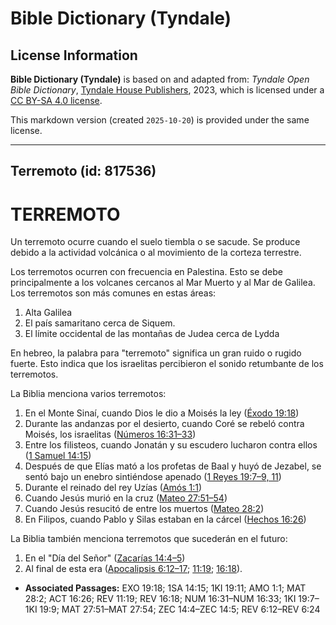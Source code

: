# Bible Dictionary (Tyndale)

## License Information

**Bible Dictionary (Tyndale)** is based on and adapted from: _Tyndale Open Bible Dictionary_, [Tyndale House Publishers](https://tyndaleopenresources.com/), 2023, which is licensed under a [CC BY-SA 4.0 license](https://creativecommons.org/licenses/by-sa/4.0/legalcode.en).

This markdown version (created `2025-10-20`) is provided under the same license.



--------------------------------

## Terremoto (id: 817536)

TERREMOTO
=========

Un terremoto ocurre cuando el suelo tiembla o se sacude. Se produce debido a la actividad volcánica o al movimiento de la corteza terrestre.

Los terremotos ocurren con frecuencia en Palestina. Esto se debe principalmente a los volcanes cercanos al Mar Muerto y al Mar de Galilea. Los terremotos son más comunes en estas áreas:

1. Alta Galilea
2. El país samaritano cerca de Siquem.
3. El límite occidental de las montañas de Judea cerca de Lydda

En hebreo, la palabra para "terremoto" significa un gran ruido o rugido fuerte. Esto indica que los israelitas percibieron el sonido retumbante de los terremotos.

La Biblia menciona varios terremotos:

1. En el Monte Sinaí, cuando Dios le dio a Moisés la ley ([Éxodo 19:18](https://ref.ly/Exod19:18))
2. Durante las andanzas por el desierto, cuando Coré se rebeló contra Moisés, los israelitas ([Números 16:31–33](https://ref.ly/Num16:31-Num16:33))
3. Entre los filisteos, cuando Jonatán y su escudero lucharon contra ellos ([1 Samuel 14:15](https://ref.ly/1Sam14:15))
4. Después de que Elías mató a los profetas de Baal y huyó de Jezabel, se sentó bajo un enebro sintiéndose apenado ([1 Reyes 19:7–9, 11](https://ref.ly/1Kgs19:7-1Kgs19:9))
5. Durante el reinado del rey Uzías ([Amós 1:1](https://ref.ly/Amos1:1))
6. Cuando Jesús murió en la cruz ([Mateo 27:51–54](https://ref.ly/Matt27:51-Matt27:54))
7. Cuando Jesús resucitó de entre los muertos ([Mateo 28:2](https://ref.ly/Matt28:2))
8. En Filipos, cuando Pablo y Silas estaban en la cárcel ([Hechos 16:26](https://ref.ly/Acts16:26))

La Biblia también menciona terremotos que sucederán en el futuro:

1. En el "Día del Señor" ([Zacarías 14:4–5](https://ref.ly/Zech14:4-Zech14:5))
2. Al final de esta era ([Apocalipsis 6:12–17](https://ref.ly/Rev6:12-Rev6:24); [11:19](https://ref.ly/Rev11:19); [16:18](https://ref.ly/Rev16:18)).

* **Associated Passages:** EXO 19:18; 1SA 14:15; 1KI 19:11; AMO 1:1; MAT 28:2; ACT 16:26; REV 11:19; REV 16:18; NUM 16:31–NUM 16:33; 1KI 19:7–1KI 19:9; MAT 27:51–MAT 27:54; ZEC 14:4–ZEC 14:5; REV 6:12–REV 6:24

